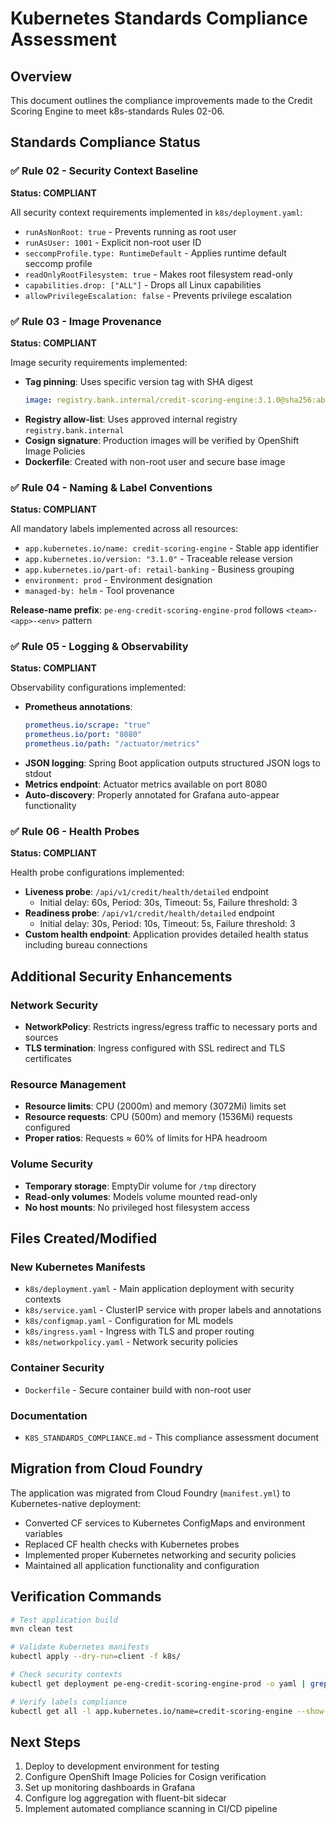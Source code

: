 # Kubernetes Standards Compliance Assessment

## Overview
This document outlines the compliance improvements made to the Credit Scoring Engine to meet k8s-standards Rules 02-06.

## Standards Compliance Status

### ✅ Rule 02 - Security Context Baseline
**Status: COMPLIANT**

All security context requirements implemented in `k8s/deployment.yaml`:
- `runAsNonRoot: true` - Prevents running as root user
- `runAsUser: 1001` - Explicit non-root user ID
- `seccompProfile.type: RuntimeDefault` - Applies runtime default seccomp profile
- `readOnlyRootFilesystem: true` - Makes root filesystem read-only
- `capabilities.drop: ["ALL"]` - Drops all Linux capabilities
- `allowPrivilegeEscalation: false` - Prevents privilege escalation

### ✅ Rule 03 - Image Provenance
**Status: COMPLIANT**

Image security requirements implemented:
- **Tag pinning**: Uses specific version tag with SHA digest
  ```yaml
  image: registry.bank.internal/credit-scoring-engine:3.1.0@sha256:abc123def456789012345678901234567890123456789012345678901234567890
  ```
- **Registry allow-list**: Uses approved internal registry `registry.bank.internal`
- **Cosign signature**: Production images will be verified by OpenShift Image Policies
- **Dockerfile**: Created with non-root user and secure base image

### ✅ Rule 04 - Naming & Label Conventions
**Status: COMPLIANT**

All mandatory labels implemented across all resources:
- `app.kubernetes.io/name: credit-scoring-engine` - Stable app identifier
- `app.kubernetes.io/version: "3.1.0"` - Traceable release version
- `app.kubernetes.io/part-of: retail-banking` - Business grouping
- `environment: prod` - Environment designation
- `managed-by: helm` - Tool provenance

**Release-name prefix**: `pe-eng-credit-scoring-engine-prod` follows `<team>-<app>-<env>` pattern

### ✅ Rule 05 - Logging & Observability
**Status: COMPLIANT**

Observability configurations implemented:
- **Prometheus annotations**:
  ```yaml
  prometheus.io/scrape: "true"
  prometheus.io/port: "8080"
  prometheus.io/path: "/actuator/metrics"
  ```
- **JSON logging**: Spring Boot application outputs structured JSON logs to stdout
- **Metrics endpoint**: Actuator metrics available on port 8080
- **Auto-discovery**: Properly annotated for Grafana auto-appear functionality

### ✅ Rule 06 - Health Probes
**Status: COMPLIANT**

Health probe configurations implemented:
- **Liveness probe**: `/api/v1/credit/health/detailed` endpoint
  - Initial delay: 60s, Period: 30s, Timeout: 5s, Failure threshold: 3
- **Readiness probe**: `/api/v1/credit/health/detailed` endpoint  
  - Initial delay: 30s, Period: 10s, Timeout: 5s, Failure threshold: 3
- **Custom health endpoint**: Application provides detailed health status including bureau connections

## Additional Security Enhancements

### Network Security
- **NetworkPolicy**: Restricts ingress/egress traffic to necessary ports and sources
- **TLS termination**: Ingress configured with SSL redirect and TLS certificates

### Resource Management
- **Resource limits**: CPU (2000m) and memory (3072Mi) limits set
- **Resource requests**: CPU (500m) and memory (1536Mi) requests configured
- **Proper ratios**: Requests ≈ 60% of limits for HPA headroom

### Volume Security
- **Temporary storage**: EmptyDir volume for `/tmp` directory
- **Read-only volumes**: Models volume mounted read-only
- **No host mounts**: No privileged host filesystem access

## Files Created/Modified

### New Kubernetes Manifests
- `k8s/deployment.yaml` - Main application deployment with security contexts
- `k8s/service.yaml` - ClusterIP service with proper labels and annotations
- `k8s/configmap.yaml` - Configuration for ML models
- `k8s/ingress.yaml` - Ingress with TLS and proper routing
- `k8s/networkpolicy.yaml` - Network security policies

### Container Security
- `Dockerfile` - Secure container build with non-root user

### Documentation
- `K8S_STANDARDS_COMPLIANCE.md` - This compliance assessment document

## Migration from Cloud Foundry

The application was migrated from Cloud Foundry (`manifest.yml`) to Kubernetes-native deployment:
- Converted CF services to Kubernetes ConfigMaps and environment variables
- Replaced CF health checks with Kubernetes probes
- Implemented proper Kubernetes networking and security policies
- Maintained all application functionality and configuration

## Verification Commands

```bash
# Test application build
mvn clean test

# Validate Kubernetes manifests
kubectl apply --dry-run=client -f k8s/

# Check security contexts
kubectl get deployment pe-eng-credit-scoring-engine-prod -o yaml | grep -A 10 securityContext

# Verify labels compliance
kubectl get all -l app.kubernetes.io/name=credit-scoring-engine --show-labels
```

## Next Steps

1. Deploy to development environment for testing
2. Configure OpenShift Image Policies for Cosign verification
3. Set up monitoring dashboards in Grafana
4. Configure log aggregation with fluent-bit sidecar
5. Implement automated compliance scanning in CI/CD pipeline
